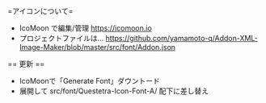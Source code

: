 =アイコンについて=

* IcoMoon で編集/管理 https://icomoon.io
* プロジェクトファイルは... https://github.com/yamamoto-q/Addon-XML-Image-Maker/blob/master/src/font/Addon.json

== 更新 ==
* IcoMoonで「Generate Font」ダウントード
* 展開して src/font/Questetra-Icon-Font-A/ 配下に差し替え
